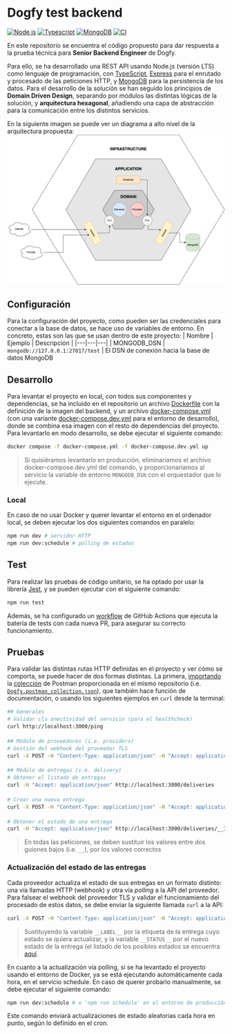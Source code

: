 # Dogfy test backend
[![Node.js](https://img.shields.io/badge/Node.js-22.16.0-brightgreen)](https://nodejs.org/en)
[![Typescript](https://img.shields.io/badge/Typescript-blue)](https://www.typescriptlang.org/)
[![MongoDB](https://img.shields.io/badge/MongoDB-8.0.10-darkgreen)](https://www.mongodb.com/)
[![CI](https://github.com/rbague/dogfy-test-backend/actions/workflows/ci.yml/badge.svg)](https://github.com/rbague/dogfy-test-backend/actions/workflows/ci.yml)

En este repositorio se encuentra el código propuesto para dar respuesta a la prueba técnica para **Senior Backend Engineer** de Dogfy.

Para ello, se ha desarrollado una REST API usando Node.js (versión LTS) como lenguaje de programación, con [TypeScript](https://www.typescriptlang.org/), [Express](https://expressjs.com/) para el enrutado y procesado de las peticiones HTTP, y [MongoDB](https://www.mongodb.com/) para la persistencia de los datos.
Para el desarrollo de la solución se han seguido los principios de **Domain Driven Design**, separando por módulos las distintas lógicas de la solución, y **arquitectura hexagonal**, añadiendo una capa de abstracción para la comunicación entre los distintos servicios.

En la siguiente imagen se puede ver un diagrama a alto nivel de la arquitectura propuesta:
![arquitectura](/assets/arquitectura.png)

## Configuración
Para la configuración del proyecto, como pueden ser las credenciales para conectar a la base de datos, se hace uso de variables de entorno. En concreto, estas son las que se usan dentro de este proyecto:
| Nombre | Ejemplo | Descripción |
|---|---|---|
| MONGODB_DSN | `mongodb://127.0.0.1:27017/test` | El DSN de conexión hacia la base de datos MongoDB

## Desarrollo
Para levantar el proyecto en local, con todos sus componentes y dependencias, se ha incluido en el repositorio un archivo [Dockerfile](/Dockerfile) con la definición de la imagen del backend, y un archivo [docker-compose.yml](/docker-compose.yml) (con una variante [docker-compose.dev.yml](/docker-compose.dev.yml) para el entorno de desarrollo), donde se combina esa imagen con el resto de dependencias del proyecto.
Para levantarlo en modo desarrollo, se debe ejecutar el siguiente comando:
```sh
docker compose -f docker-compose.yml -f docker-compose.dev.yml up
```
> Si quisiéramos levantarlo en producción, eliminaríamos el archivo docker-compose.dev.yml del comando, y proporcionaríamos al servicio la variable de entorno `MONGODB_DSN` con el orquestador que lo ejecute.

### Local
En caso de no usar Docker y querer levantar el entorno en el ordenador local, se deben ejecutar los dos siguientes comandos en paralelo:
```sh
npm run dev # servidor HTTP
npm run dev:schedule # polling de estados
```

## Test
Para realizar las pruebas de código unitario, se ha optado por usar la librería [Jest](https://jestjs.io/), y se pueden ejecutar con el siguiente comando:
```sh
npm run test
```
Además, se ha configurado un [workflow](/.github/workflows/ci.yml) de GitHub Actions que ejecuta la batería de tests con cada nueva PR, para asegurar su correcto funcionamiento.

## Pruebas
Para validar las distintas rutas HTTP definidas en el proyecto y ver cómo se comporta, se puede hacer de dos formas distintas. La primera, [importando](https://learning.postman.com/docs/getting-started/importing-and-exporting/importing-data/#import-postman-data) la [colección](/Dogfy.postman_collection.json) de Postman proporcionada en el mismo repositorio (i.e. [`Dogfy.postman_collection.json`](/Dogfy.postman_collection.json)), que también hace función de documentación, o usando los siguientes ejemplos en `curl` desde la terminal:
```sh
## Generales
# Validar cla onectividad del servicio (para el healthcheck)
curl http://localhost:3000/ping

## Módulo de proveedores (i.e. providers)
# Gestión del webhook del proveedor TLS
curl -X POST -H "Content-Type: application/json" -H "Accept: application/json" -d '{ "label": "__LABEL__", "status": "__STATUS__" }' http://localhost:3000/providers/webhook/tls

## Módulo de entregas (i.e. delivery)
# Obtener el listado de entregas
curl -H "Accept: application/json" http://localhost:3000/deliveries

# Crear una nueva entrega
curl -X POST -H "Content-Type: application/json" -H "Accept: application/json" -d '{ "name": "__NAME__" }' http://localhost:3000/deliveries

# Obtener el estado de una entrega
curl -H "Accept: application/json" http://localhost:3000/deliveries/__ID__/status
```
> En todas las peticiones, se deben sustituir los valores entre dos guiones bajos (i.e. `__`), por los valores correctos

### Actualización del estado de las entregas
Cada proveedor actualiza el estado de sus entregas en un formato distinto: una vía llamadas HTTP (webhook) y otra vía *polling* a la API del proveedor.
Para falsear el webhook del proveedor TLS y validar el funcionamiento del procesado de estos datos, se debe enviar la siguiente llamada `curl` a la API:
```sh
curl -X POST -H "Content-Type: application/json" -H "Accept: application/json" -d '{ "label": "__LABEL__", "status": "__STATUS__" }' http://localhost:3000/providers/webhook/tls
```
> Sustituyendo la variable `__LABEL__` por la etiqueta de la entrega cuyo estado se quiera actualizar, y la variable `__STATUS__` por el nuevo estado de la entrega (el listado de los posibles estados se encuentra [aquí](/src/modules/providers/domain/entity.ts).

En cuanto a la actualización vía polling, si se ha levantado el proyecto usando el entorno de Docker, ya se está ejecutando automáticamente cada hora, en el servicio schedule. En caso de querer probarlo manualmente, se debe ejecutar el siguiente comando:
```sh
npm run dev:schedule # o 'npm run schedule' en el entorno de producción
```
Este comando enviará actualizaciones de estado aleatorias cada hora en punto, según lo definido en el cron.
